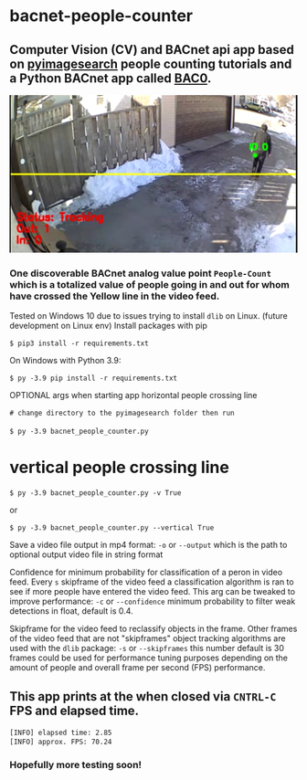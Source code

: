 # bacnet-people-counter

## Computer Vision (CV) and BACnet api app based on [pyimagesearch](https://pyimagesearch.com/2018/08/13/opencv-people-counter/) people counting tutorials and a Python BACnet app called [BAC0](https://bac0.readthedocs.io/en/latest/).


![exampleSnip](/pyimagesearch/snips/exampleSnip.PNG)

### One discoverable BACnet analog value point `People-Count` which is a totalized value of people going in and out for whom have crossed the Yellow line in the video feed.

Tested on Windows 10 due to issues trying to install `dlib` on Linux. (future development on Linux env)
Install packages with pip
```
$ pip3 install -r requirements.txt
```

On Windows with Python 3.9:
```
$ py -3.9 pip install -r requirements.txt
```

OPTIONAL args when starting app
horizontal people crossing line
```
# change directory to the pyimagesearch folder then run

$ py -3.9 bacnet_people_counter.py
```

# vertical people crossing line
```
$ py -3.9 bacnet_people_counter.py -v True
```
or
```
$ py -3.9 bacnet_people_counter.py --vertical True
```

Save a video file output in mp4 format:
`-o` or `--output` which is the path to optional output video file in string format

Confidence for minimum probability for classification of a peron in video feed. Every `s` skipframe of the video feed a classification algorithm is ran to see if more people have entered the video feed. This arg can be tweaked to improve performance:
`-c` or `--confidence` minimum probability to filter weak detections in float, default is 0.4.

Skipframe for the video feed to reclassify objects in the frame. Other frames of the video feed that are not "skipframes" object tracking algorithms are used with the `dlib` package:
`-s` or `--skipframes` this number default is 30 frames could be used for performance tuning purposes depending on the amount of people and overall frame per second (FPS) performance. 


## This app prints at the when closed via `CNTRL-C` FPS and elapsed time.

```
[INFO] elapsed time: 2.85
[INFO] approx. FPS: 70.24

```

### Hopefully more testing soon!